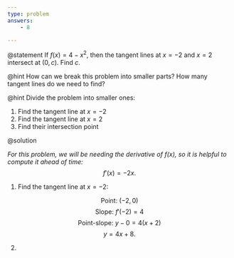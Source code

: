 ```yaml
---
type: problem
answers:
	- 8

---
```


@statement
If $f\left(x\right)=4-x^2,$ then the tangent lines at $x=-2$ and $x=2$ intersect at $\left(0,c\right).$ Find $c.$

@hint
How can we  break this problem into smaller parts? How many tangent lines do we need to find? 

@hint
Divide  the problem into smaller ones:
1. Find the tangent line at $x=-2$
2. Find the tangent line at $x=2$
3. Find their intersection point

@solution

*For this problem, we will be needing the derivative of $f(x)$, so it is helpful to compute it ahead of time:* $$f'(x) = -2x.$$

1. Find the tangent line at $x=-2:$

$$\text{Point: } (-2,0)$$ $$\text{Slope: } f'(-2)=4$$ $$\text{Point-slope: } y-0=4(x+2)$$ $$y=4x+8.$$

2. 

<!--stackedit_data:
eyJoaXN0b3J5IjpbMjAxMjAyMjQyNiwxODkxMTg3ODczXX0=
-->